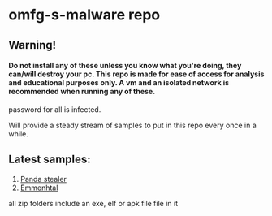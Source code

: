 # omfg-s-malware repo

## Warning!

#### Do not install any of these unless you know what you're doing, they can/will destroy your pc. This repo is made for ease of access for analysis and educational purposes only. A vm and an isolated network is recommended when running any of these.


password for all is infected.

Will provide a steady stream of samples to put in this repo every once in a while. 

## Latest samples:

<ol>
  <li><a href="https://github.com/omfghello/omfg-s-malrepo/tree/main/malware%20samples/Info%20stealers/Panda%20stealer">Panda stealer</a></li>
  <li><a href="https://github.com/omfghello/omfg-s-malrepo/tree/main/malware%20samples/loader/Emmenhtal">Emmenhtal</a></li>
</ol>

all zip folders include an exe, elf or apk file file in it
